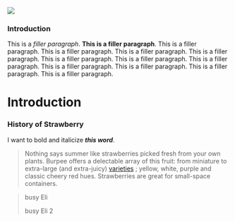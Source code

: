 <a href="https://www.juncture-digital.org"><img src="https://juncture-digital.github.io/juncture/static/images/ve-button.png"></a>

<param ve-config 
title="Strawberry"    
source-image="https://upload.wikimedia.org/wikipedia/commons/e/ef/Garden_strawberry_%28Fragaria_%C3%97_ananassa%29_halved.jpg"   
banner="https://upload.wikimedia.org/wikipedia/commons/e/ef/Garden_strawberry_%28Fragaria_%C3%97_ananassa%29_halved.jpg" 
height=100
author="author"
layout="vertical">


### Introduction

This is a *filler paragraph*. **This is a filler paragraph**. This is a filler paragraph. This is a filler paragraph. This is a filler paragraph. This is a filler paragraph. This is a filler paragraph. This is a filler paragraph. This is a filler paragraph. This is a filler paragraph. This is a filler paragraph. This is a filler paragraph. This is a filler paragraph. 
<param ve-image
	   scr=wc:Catalogue_of_pot_grown_and_layer_strawberries_-_also_a_list_of_bulbous_flower_roots_and_specialties_for_fall_planting_(1891)_(20590174831).jpg#file"
	   caption="This is am image of a strawberry".>

# Introduction

### History of Strawberry

I want to bold and italicize ***this word***.

>Nothing says summer like strawberries picked fresh from your own plants. Burpee offers a delectable array of this fruit: from miniature to extra-large (and extra-juicy) [varieties](https://www.burpee.com/fruit/strawberry-plants/?srsltid=AfmBOopciupPfO4V6hvE1cPkFtQOPD_c607vXpaBz3el11pdlJRgdlEl)  ; yellow, white, purple and classic cheery red hues. Strawberries are great for small-space containers.

>busy Eli
>
>busy Eli 2

